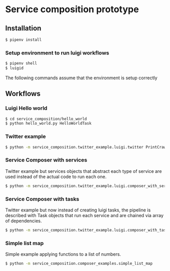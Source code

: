 # Service composition prototype

## Installation

```bash
$ pipenv install
```

### Setup environment to run luigi workflows
```bash
$ pipenv shell
$ luigid
```
The following commands assume that the environment is setup correctly

## Workflows
### Luigi Hello world
```bash
$ cd service_composition/hello_world
$ python hello_world.py HelloWorldTask
```

### Twitter example
```bash
$ python -m service_composition.twitter_example.luigi.twitter PrintCrawled --Geolocate-user=$CIME_USERNAME --Geolocate-password=$CIME_PASSWORD
```

### Service Composer with services
Twitter example but services objects that abstract each type of service are used instead of the actual code to run each one.

```bash
$ python -m service_composition.twitter_example.luigi.composer_with_services PrintCrawled --Geolocate-user=$CIME_USERNAME --Geolocate-password=$CIME_PASSWORD
```

### Service Composer with tasks
Twitter example but now instead of creating luigi tasks, the pipeline is described with Task objects that run each service and are chained via array of dependencies.

```bash
$ python -m service_composition.twitter_example.luigi.composer_with_tasks $CIME_USERNAME $CIME_PASSWORD
```

### Simple list map
Simple example applying functions to a list of numbers.

```bash
$ python -m service_composition.composer_examples.simple_list_map
```
